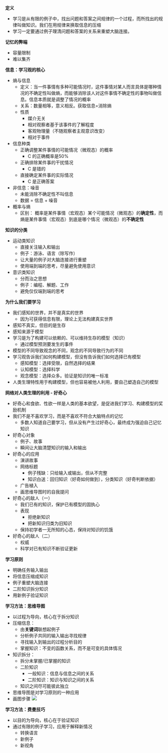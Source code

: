 **定义**

* 学习是从有限的例子中，找出问题和答案之间规律的一个过程，而所找出的规律叫做知识。我们在用规律来换取信息的压缩
* 学习一定要通过例子理清问题和答案的关系来重塑大脑连接。


**记忆的弊端**

* 容量限制
* 难以集齐

**信息：学习观的核心**

* 熵与信息
    * 定义：当一件事情有多种可能情况时，这件事情对某人而言具体是哪种情况的不确定性叫做熵，而能够消除该人对这件事情不确定性的事物叫做信息。信息本质就是调整了情况的概率
    * 关系：数量相等，意义相反。获取信息=消除熵 
    * 性质
        * 媒介无关
        * 相对观察者基于该事件的了解程度
        * 客观物理量（不随观察者主观意识改变）
        * 相对于事件
* 信息种类
    * 正确调整某件事情的可能情况（微观态）的概率
        * C 的正确概率是50%
    * 正确排除某件事的干扰情况
        * C 是错的
    * 直接确定某件事的实际情况
        * C 是正确答案
* 非信息：噪音
    * 未能消除不确定性不叫信息
    * 数据 = 信息 + 噪音
* 概率与熵
    * 区别： 概率是某件事情（宏观态）某个可能情况（微观态）的**确定性**，而熵是某件事情（宏观态）到底是哪个情况（微观态）的**不确定性**

**知识的分类**

* 运动类知识
    * 直接关注输入和输出
    * 例子：游泳、语言（除写作）
    * 让大量的例子对大脑连接进行重塑
    * 使用端到端的思考，尽量避免使用意识
* 意识类知识
    * 分而治之思想
    * 例子：编程、解题、工作
    * 避免仅仅端到端的思考

**为什么我们要学习**

* 我们感知的世界，并不是真实的世界
    * 因为可获得信息有限，理论上无法构建真实世界
* 感知不真实，但目的是生存
* 感知来源于模型
* 学习是为了构建可以依赖的、可以维持生存的模型（知识）
    * 通过模型预测要发生的事件
* 模型的不同导致观念的不同，观念的不同导致行为的不同
* 学习观告诉我们如何构建模型，但没有告诉我们如何选择已有模型
    * 感知模型：选择受限，自然选择的结果
    * 认知模型：选择科学
    * 观念模型：选择众多。验证是知识的唯一标准
* 人类生理特性用于构建模型，但也容易被他人利用，要自己塑造自己的模型

**网络对人类生理的利用 - 好奇心**

* 好奇心和食欲、性欲一样是人类的基本欲望，是促进我们学习、构建模型的奖励机制
* 我们不是不喜欢学习，而是不喜欢不符合大脑特点的记忆
    * 多数人知道自己要学习，但从没有产生过好奇心，最终成为强迫自己记忆知识
* 好奇心对象
    * 例子、故事
    * 瞬间让大脑清楚知识的输入和输出
* 好奇心的应用
    * 演讲故事
    * 网络标题
        * 例子残缺：只给输入或输出，但从不完整
        * 知识白送：回归知识（好奇如何做到），分类知识（好奇判断依据）
    * 广告植入
    * 画思维导图时的自我提问
* 好奇心的敌人（一）
    * 我们已有的知识，保护已有模型的固执心
    * 表现
        * 拒绝新知识
        * 把新知识归类为旧知识
    * 保持初学者一无所知的心态，保持对知识的饥饿
* 好奇心的敌人（二）
    * 权威
    * 科学对已有知识不断验证更新


**学习原则**

* 明确任务输入输出
* 将信息压缩成知识
* 例子重塑大脑连接
* 二阶知识拆分知识
* 用新例子验证知识

**学习方法：思维导图**

* 以过程为导向，核心在于拆分知识
* 压缩信息：
    * 由**关键词**联想起例子
    * 分析例子共同的输入输出寻找规律
    * 寻找输入到输出的过程分析目的
    * 掌握知识：不变的函数关系，而不是可变的具体情况
* 知识拆分：
    * 拆分未掌握/已掌握的知识
    * 二阶知识
        * 一般知识：信息与信息之间的关系
        * 二阶知识：知识与知识之间的关系
    * 知识之间尽可能彼此独立
* 思维导图是对学习原则的一种应用
* 画图步骤
![](https://pic4.zhimg.com/80/v2-823129c70f1cd797d165266d961d6f0b_hd.jpg)

**学习方法：费曼技巧**

* 以目的为导向，核心在于验证知识
* 通过有限的例子学习，应用于解释新情况
    * 转换语言
    * 新例子
    * 新视角
